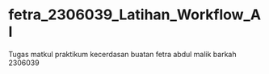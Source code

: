 # fetra_2306039_Latihan_Workflow_AI

Tugas matkul praktikum kecerdasan buatan
fetra abdul malik barkah 2306039
